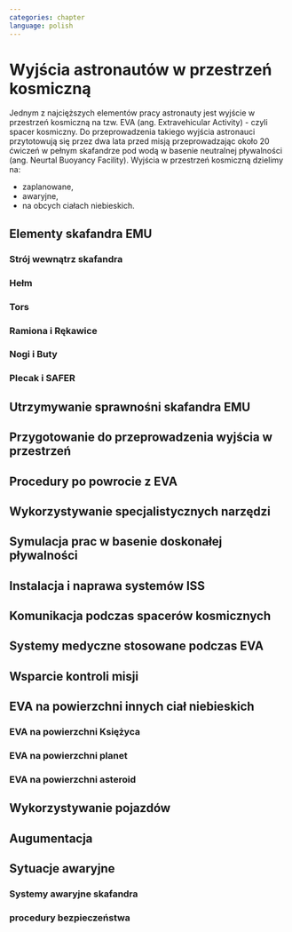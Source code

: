 ```yaml
---
categories: chapter
language: polish
---
```


# Wyjścia astronautów w przestrzeń kosmiczną

Jednym z najcięższych elementów pracy astronauty jest wyjście w przestrzeń kosmiczną na tzw. EVA (ang. Extravehicular Activity) - czyli spacer kosmiczny. Do przeprowadzenia takiego wyjścia astronauci przytotowują się przez dwa lata przed misją przeprowadzając około 20 ćwiczeń w pełnym skafandrze pod wodą w basenie neutralnej pływalności (ang. Neurtal Buoyancy Facility). Wyjścia w przestrzeń kosmiczną dzielimy na:
- zaplanowane,
- awaryjne,
- na obcych ciałach niebieskich.




## Elementy skafandra EMU
<!-- TODO: EMU
Downing - zakładanie stroju EMU
Doffing - ściąganie stroju EMU
-->
### Strój wewnątrz skafandra

### Hełm

### Tors

### Ramiona i Rękawice

### Nogi i Buty

### Plecak i SAFER
<!-- TODO: EVA Suit
- rękawice i obniżona zręczność
- szczelność
- cyrkulacja powietrza w masce
- oświetlenie nocne
- Augument Reality i możliwość zdalnego aktualizowania procedur
- checklista naramienna
- kamery na hełmie
- oświtlenie nocne

Every suit leaks

What is the pressure inside the suit during EVA.
- EMU 4.3 PSI
- Orlan 5.7 PSI
- atmospheric 14.7 psi
- w strojach tylko i wyłącznie oddychają czystym tlenem
-->


<!-- TODO: EMU - Extravehicular Mobility Unit
- design z ery Apollo
- pielucha dla dorosłych
- Cotton Long Jons (zwykła off-the shelf bielizna bawełniana)
    - ma wsiąknąć w nią pot
    - aby ciało nie było śliskie
    - aby pot nie zbierał się i nie latał w kombinezonie
- Liquid Cold Ventilation Gourmet
    - bielizna z długimi rękawami i naramiennikami poprzetykana rurkami z płynącą wodą
    - płynie w nim zimna woda
    - zmieniając prędkość płynięcia wody, można regulować temperaturę
    - rozmieszczenie rurek powoduje, że nie czujesz miejscowego chłodu, tylko rozprasza się po całym ciele
    - bielizna jest w drobną siateczkę przez którą przelatuje powietrze
- Communication Cap (Snoopy Cap)
    - wpina się do portu w skafandrze
    - pozwala na komunikację ze stacją i z ziemią
- Cotton gloves (które idą pod zwykłe rękawice) mają wsiąkać pot
- Różne pads and shields aby chronić przed urażeniem ciała i odciskami skafandra plus guzami
- Ubieranie stroju
    - Lower Torso Assembly - spodnie
    - Upper Torso Assembly - góra
    - hard upper torso - sztywna skorupa, ze względu na konieczność podtrzymywania narzędzi, Life Support Systems
    - ubierają spodnie a później nakładają górę
    - mają metalową obręcz z haczykami która spina obie części
    - później nakładają rękawice
    - hełm
- Hełm
    - strój i materiały wewnątrz tłumią echo
    - hełm się nie rusza
    - Field of View jest limited
    - Situational Awareness również jest limited
    - hełm ma wbudowany Visor ze złota (gałka po prawej)
    - oraz daszek (shield) chroniący przed direct sun (gałka po lewej)
    - szyba jest zrobiona ze zwykłego polycarbonate lexan plastic
- Rękawice
    - są customizowane do pewnego stopnia, mają dużo różnych rozmiarów
    - tradeoff pomiędzy dextirity a comfort
    - muszą lekko uwierać aby dextirity było największe
- Upper Torso i Lower Torso jest w trzech rozmiarach
    - Small
    - Medium
    - Large
- Life Support System z tyłu
- Tools z przodu
    - Mini workstation dołączany bezpośrednio do Hard Upper Torso
    - narzędzia są dobierane w zależności od zadań które trzeba wykonać przy EVA
    - narzędzia
        - ratchet wrench 3H drive, z pokrętłem z tyłu aby móc operować w małej przestrzeni, możliwość doczepienia cheater arm, aby przedłużyć uchwyt i podwoić moment torque (trzeba uważać aby nie ukręcić śruby)
        - kręcąc kluczem, klucz odpycha Ciebie więc zwykle korzysta się z niego jedną ręką a druga trzyma się stacji aby zyskać stabilność, chyba że używają foot restraint aby nie odlatywać
        - narzędzia nigdy nie mogą być bez przywiązania, są połączone ze skafandrem Equipment Theather (z karabińczykiem)
        - ze względu na różną wielkość gniazd i śrub są także przejściówki, które nakłada się na klucz, przejściówki również są podpięte do mniejszego Equipment Theater (socket catty) z zatyczką aby przy zakładaniu nie odleciały
    -
- Rosjanie mają jednoczęściowe stroje do których wchodzi się przez plecak
- Strój składa się z różnych materiałów i warstw kompozytów, tajemnica NASA
-
- ważne są rękawiczki i przeguby
- rękawice definiują to co możesz zrobić
- każdy ma swoje rękawiczki

W przypadku Emergency case ludzie rzucają eksperymenty i skupiają się na pomocy EV na powrocie do bazy.



Astronauci podczas EVA na ISS nie korzystają z radiation decimeter bo boją się, że zostanie nagrane i następnym razem ich nie puszczą.
Astronauci nie zawsze chcą wszystko raportować, na wszelki wypadek, bo nie są pewni czy wszystko zrobili perfekt.




OBSPV - OnBoard Station Procedure Viewing Software




60% astronautów jest super, reszta zdarza się że osiadają na laurach i przestają się uczyć kiedy mają już jakieś


Najlepiej skontaktować się z Bernardem aby zapytał się kogoś z EAC: Harvy i Frank de Winne o procedury szkolenia.

Skontaktować się z MPUSC - Multi Purpose User Suppoer Center

Flight note system - późniejsze informacje dla zespołu (delta information) lub updated procedures, które zmieniają się od założeń

-->

## Utrzymywanie sprawnośni skafandra EMU
<!-- TODO: Wymiana elementów w skafandrze
- nie są przystosowane do naprawy w nieważkości
- Suit "Surgery", fan, pump, water-gas separator failure
- Day and a half procedure
- Knots and bolts
- Twizzers, vacuum cleaner with mash Net do zasysania śrubek i ręcznik z drugiej strony aby upewnić się czy śrubki nie wpadają do środka
- Wszystkie rzeczy w rękawiczkach, wszystko nagrywane na kamerach i monitorowane z ziemi przez inżynierów, mają specjalne narzędzia do space suitów które nie są nigdzie wykorzystywane, space suity działają w środowisku 100% oxygen

Trening EVA
- skafander Orlan MK i Orlan MKS
- Certyfikacja w obsłudze skafandra

Amerykanskie skafandry
- EMU
- Pomarańczowy
-->


## Przygotowanie do przeprowadzenia wyjścia w przestrzeń
<!-- What medical examination you perform before and after EVA
- Ruskie MO - medical assessment (5 or 6)
- threadmill, hand ergomenter,
- ECG, cardiovascular, blood pressure, QRS complex
- zdarzyło się raz aby ktoś był wykluczony
- badają zdolność do EVA już nawet na kilka dni przed

What is the procedure for EVA preparation (oxygen intake) - pre-breath protocol
- O2 environment makes pre-breath easier
- Rosyjski strój pozwala szybciej wyjść, ale nie tak długo siedzieć
- kiedyś, oddychają czystym O2 jadąc na rowerze z maską, a później wchodzą do stroju i obniżają ciśnienie
- camp-out, śpią w śluzie z 10.2 PSI i to się zmienia z 21% do 28% tlenu
- exercise protocol in the suit, połączenie starszych
- możesz zrobić cały pre-breath przez 4 godziny w stroju (zrobili to dwukrotnie, awaryjnie)
- Rosjanie mają 30-40 minut
- jeżeli miałbyś strój z 8 PSI to nie musisz mieć żadnych pre-breath, ale nie dałoby się niczego robić

-->

## Procedury po powrocie z EVA
<!-- TODO: Procedure after EVA
- Ruskie walą wódkę, jeszcze w śluzie zanim się zdepresuryzuje. nigdy się nic nie stało
- amerykanom dwukrotnie zdarzyło się przytrzasnąć narzędzie
- wyrównują do 5 PSI i robią leak check, jeżeli nie działa, to upuszają powietrze i jeszcze raz sprawdzają właz
- nominal procedures
- repress takes 15 minutes
- depress takes 30 minutes
- cooling, oxygen supplies
-->


## Wykorzystywanie specjalistycznych narzędzi

## Symulacja prac w basenie doskonałej pływalności
<!-- TODO:

Jak trenują EVA, o których nie wiedzą, że będą potrzebowali w przyszłości:
- generic training - szkolenie generyczne z umiejętności, które się zawsze przydają
- cross-training szkolą ludzi tak by każdy miał przynajmniej pojęcie jak to się robi

Generic Training
a później Flight Assignment
Repetition mode już bezpośrednio przed samym wylotem.

Czasami zadarzają się astronauci którzy nie mogą robić EVA, bo trzeba być on-top-of-everything
trzeba mieć kondycję, znać strój, być przetrenowanym


- Ciśnienie w skafandrze 4.3 PSI
- 3-4 trenują w NBF pod wodą
- W basenie trenują również kontakt z CAPCOM
- O wszystkim informują CAPCOM
- EVA szkolenie z trzymania się, podwójnego bezpieczeństwa i przenoszenia ładunku
- Korzystanie z narzędzi
- Wyrównywanie ciśnienia w środku skafandra
- Dolly Burton (ustnik do przedmuchiwania ciśnienia)

Przy szkoleniu wodnym, opuszczanie kapsuły w wodzie są dwie opcje
- w skafandrze wodnym suchym (zdążyli się przebrać)
- Awaryjne w skafandrze Sokol
Odpalanie racy i dmuchanie jacketów jak nurkowie


- Szkolenie VR dla EVA (hololense, oculus)

- Amonia (NH3) Leak
- rozszerzalność cieplna metali i zmiana siły na pokrętłach i wajchach
- jeżeli jesteś w foot restraint to powinieneś przestać przykładać siłę w cokolwiek aby nie urwać
- skażenie skafandra podczas EVA
    - procedury dla airlock
    - procedury powrotu aby nie ryzykować życia innych
    - pędzel do strzepania amoniaku
    - wyparowanie płatków śniegowych w słońcu
    - wyrównanie ciśnienia w airlock aby móc otworzyć i wrzucić mokre ręczniki by się wytarli oraz ściany i odpowietrzniki
- Ćwiczą 20 zanim wykonają to w kosmosie
- Wejścia po 6 godzin
- Pózniej w kosmosie 8/9 godzin
- 2 safety divers
- 1 floating diver (z kamerą)
- 2 utility diver z narzędziami, monitorują i pomagają się rozstawić
- Badanie ciśnieniowe skafandra


- NBL: dwóch nurków (EV1 EV2) na jednego astronautę Safety Diver + jeden (Float Diver) z kamerą i zmieniają się co dwie godziny, video jest do prezentacji i do analizowania szkoleń
- Comcheck
- Portable Life System on
- schodzenie do basenu po linie w dół aby Astronauta mógł reagować na zmiany ciśnienia w swoim tempie i aby nic się nie stało
- urządzenie do przedmuchiwania ciśnienia w uszach (Valsalva maneuver - przedmuchiwanie uszu, gdy ciśnienie zapycha)
- weight out - nurkowie wyważają astronautę - dodają pianki i ciężarków abyś był neutralny w każdej pozycji
    - pionowo
    - do góry nogami
    - bokiem
- Siedzą pod wodą po 6 godzin i strasznie to wykańcza ręce
- puszczają muzyczkę (Bastille - Pompeii)
- mają misję do ukończenia
- Na dwie osoby trenujące EVA jest około 40 osób, które upewniają się, że wszystko jest bezpiecznie


Why are space suits still bulky?

While it's technically possible to create a tight suit that protects you from the vacuum of space and probably the extreme temperatures as well, one of the functions of the suit is to protect you from meteoroids -- grains of sand moving at tens of thousands of miles per hour. For this reason, the suit is made up of many layers of different fabrics that will stop a meteoroid from puncturing the suit -- and the astronaut. As you can see in this diagram, layers 6 through 14, 9 layers in total, are devoted to stopping meteoroids.


EVA
- utrzymywanie skafandrów w gotowości
- procedury wyjść
- planowanie wyjść i zadań podczas EVA
- Augmented Reality (mobiPV, Google Glass)
- Pozycjonowanie astronautów i obserwacja realtime gdzie są
- GPS na Księżycu i Marsie
- Nawigowanie alternatywne
- Geografia terenu

-->


## Instalacja i naprawa systemów ISS

## Komunikacja podczas spacerów kosmicznych
<!-- TODO: Komunikacja EVA
Podczas EVA masz big loop i każdy może słuchać i włączać się do rozmów.
Zwykle podczas EVA CapCom komunikuje się z zespołem.

Ground Loop
Space to Ground Loop
EV Loop (for EVA)
Russian CapCom rozmawia z ruskim CapComem
Amerykański CapCom rozmawia z Amerykańskim

CapCom jest astronautą i przechodzi przez ten sam trening. Ci ludzie dobrze się znają.

Przynajmniej dwie osoby wychodzą na EVA i minimalnie jedna zostaje w bazie jako IVA.

EV1 jest bardziej prestiżowy. Astronauci o to konkurują.
EV1 jest przyznawany ze względu na ranking lub wyszkolenie.
-->

## Systemy medyczne stosowane podczas EVA
<!--
- dosimeter
-
- ECG, 3 electrode
- Suit sensor
- Respiratory Coefficient
- Respiratory trace
- Oxygen Consumption
- Oxygen Uptake
- Leak Check (every suit leaks)
- CO2 sensor
- O2 sensor
- O2 consumption (per astronaut)
- Anarobic
- QRS complex
- measuring chest
- temperature sensor on your ear (wcześniej w rectal) [Russian Suit]
- Radiation dosimeter
- LCVG (Liquid Cooling and Ventilation Groumet)
- anarobic (na podstawie O2 i CO2)
- metabolism
-->

## Wsparcie kontroli misji

## EVA na powierzchni innych ciał niebieskich

### EVA na powierzchni Księżyca
<!-- Lunar habitat
- 3 ways of scrubbing CO2
- Lithium-hydroxide
- EMU ma wymienialne kardridże
- EMU ma metal-oxide w wymienialnych kardridżach
- swing-bads - molecular sivs (mass number of the element from the) sito działa na zasadzie wysysania w przestrzeń kosmiczną gazu ze specyficzną masą atomową
- Wszystkie systemy muszą być przynajmniej potrójne
-->


### EVA na powierzchni planet

### EVA na powierzchni asteroid

## Wykorzystywanie pojazdów
<!-- Pojazdy
- Poduszkowce
- Drony
- Łaziki eksploracji robotycznej
- Łaziki transportowe dla astronautów
- Balony
- Łodzie podwodne
- Krety
-->

## Augumentacja

## Sytuacje awaryjne

### Systemy awaryjne skafandra
<!-- TODO: EMU Emergency
- SAFER
-
-->


### procedury bezpieczeństwa
<!--
Przećwiczenie ściągania osoby, która ma problemy podczas EVA.
Kiedy nie mogą widzieć przez visor.
Kiedy jakiś członek zespołu jest unieruchomiony.
Kiedy straci przytomność.
Kiedy są lekkie problemy ze strojem.
Kiedy są ciężkie problemy ze strojem.
Procedurą jest zapewnienie członkowi Ambilical.

Na każdym suicie mają dwa radia. Kiedy jedno przestanie działać, muszą zmienić częstotliwość.
Używają języka znaków i gestów w przypadku braku możliwości komunikacji.
Mają nasłuch na dwóch częstotliwościach.
Ćwiczenie relay-com czyli przekazywanie wiadomości przez pośrednika gdy nie ma łączności bezpośredniej z członkiem EVA
TDRA - Space to Space communication system, predefined 8 miliseconds slots

Trenują abnormal situations w NBL

- Emergency: Jednemu astronaucie podczas EVA kończy się powietrze
- Emergency: Pojawienie się wody w skafandrze
- Emergency: Chłodzenie
- Emergency: Ewakuacja habitatu
- Emergency: Holowanie nieprzytomnego astronauty
- Emergency: Komunikacja na wypadek braku łączności podczas EVA
- Abort case
-->
